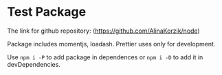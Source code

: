 # **Test Package**

The link for github repository: (https://github.com/AlinaKorzik/node)

Package includes momentjs, loadash. Prettier uses only for development.

Use `npm i -P` to add package in dependences or `npm i -D` to add it in devDependencies.
